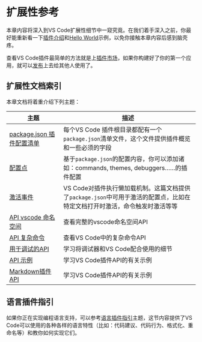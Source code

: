 # 扩展性参考

本章内容将深入到VS Code扩展性细节中一窥究竟。在我们着手深入之前，你最好能重新看一下[插件介绍](extension-authoring/overview.md)和[Hello World](/extension-authoring/example-hello-world.md)示例，以免你接触本章内容后感到脑壳疼。

查看VS Code插件最简单的方法就是上[插件市场](https://code.visualstudio.com/docs/editor/extension-gallery)，如果你构建好了你的第一个应用，就可以[发布](/extension-authoring/publish-extension.md)上去给其他人使用了。

## 扩展性文档索引

本章文档将着重介绍下列主题：


| 主题                                                                        | 描述                                                                                                                        |
| --------------------------------------------------------------------------- | --------------------------------------------------------------------------------------------------------------------------- |
| [package.json 插件配置清单](/extensibility-reference/extension-manifest.md) | 每个VS Code 插件根目录都配有一个`package.json`清单文件，这个文件提供插件概览和一些必须的字段                                |
| [配置点](/extensibility-reference/contribution-points.md)                   | 基于`package.json`的配置内容，你可以添加诸如：commands, themes, debuggers……的插件配置                                       |
| [激活事件](/extensibility-reference/activation-events.md)                   | VS Code对插件执行懒加载机制。这篇文档提供了`package.json`中可用于激活的配置点，比如在特定文档打开时激活，命令触发时激活等等 |
| [API vscode 命名空间](/extensibility-reference/vscode-api.md)               | 查看完整的vscode命名空间API                                                                                                 |
| [API 复杂命令](/extensibility-reference/vscode-api-commands.md)             | 查看VS Code中的复杂命令API                                                                                                  |
| [用于调试的API](/extensibility-reference/api-debugging.md)                  | 学习将调试器和VS Code配合使用的细节                                                                                         |
| [API 示例](/extension-authoring/samples.md)                                 | 学习VS Code插件API的有关示例                                                                                                |
| [Markdown插件API](/extensibility-reference/api-markdown.md)                 | 学习VS Code插件API的有关示例                                                                                                |

## 语言插件指引

如果你正在实现编程语言支持，可以参考[语言插件指引](extensibility-reference/language-extension-guidelines)主题，这节内容提供了VS Code可以使用的各种各样的语言特性（比如：代码建议、代码行为、格式化、重命名等）和教你如何实现它们。